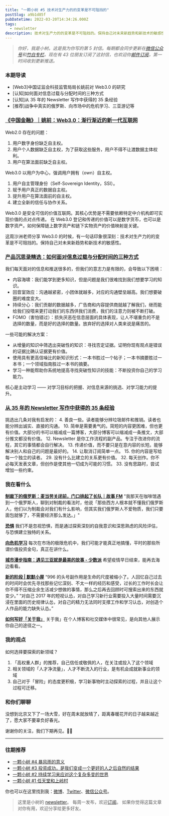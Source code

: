 ```yaml
---
title: "一颗小树 #5 技术对生产力的的变革是不可阻挡的"
postSlug: a9b1d85f
pubDatetime: 2022-03-20T14:34:26.000Z
tags:
  - newsletter
description: 技术对生产力的的变革是不可阻挡的。保持自己对未来新趋势和新技术的敏感性。
---
```


> _你好，我是小树。这是我为你写的第 5 封信。每期都会同步更新在[微信公众号](https://weixin.sogou.com/weixin?query=a_warm_tree)和[竹白专栏](https://xiaoshu.zhubai.love)。现在有 43 位朋友订阅了这封信，也欢迎你[邮件订阅](https://xiaoshu.zhubai.love)，第一时间收到更新推送。_

### 本期导读

- [Web3]中国证监会科技监管局局长姚前对 Web3.0 的研究
- [认知]如何面对信息过载与分配时间的三种方式
- [认知]从 35 年的 Newsletter 写作中获得的 35 条经验
- [推荐]战争中真实的俄罗斯、向市场中的危机学习、三亚游记等

### [《中国金融》｜姚前：Web3.0：渐行渐近的新一代互联网](https://mp.weixin.qq.com/s/KMOG0bdM5y8m3JfDDwBr1A)

Web2.0 存在的问题：

1. 用户数字身份缺乏自主权。
2. 用户个人数据缺乏自主权，为了获取这些服务，用户不得不让渡数据主体权利。
3. 用户在算法面前缺乏自主权。

Web3.0 以用户为中心，强调用户拥有（own）自主权。

1. 用户自主管理身份（Self-Sovereign Identity，SSI）。
2. 赋予用户真正的数据自主权。
3. 提升用户在算法面前的自主权。
4. 建立全新的信任与协作关系。

Web3.0 是安全可信的价值互联网。其核心优势是不需要依赖特定中介机构即可实现价值的点对点传递。
在 Web3.0 登记和传递的价值可以是数字货币，也可以是数字资产。如何保障链上数字资产和链下实物资产的价值映射是关键。

这周沙洲老师分享 Web3.0 的时候，有一句话印象很深刻：技术对生产力的的变革是不可阻挡的。保持自己对未来新趋势和新技术的敏感性。

### [产品沉思录精选：如何面对信息过载与分配时间的三种方式](https://mp.weixin.qq.com/s/2Z14C3xVHSAmjyT0I3GMJw)

我们每天面对的信息和推送很多的，但我们的意志力是有限的，会导致以下困境：

- 内容海啸：我们能学到更多知识，但是问题是我们很难找到我们想要学习的知识。
- 回音室效应：沟通越紧密，小团体就越多，对应的沟通壁垒越高。我们想要破圈的难度变大。
- 持续分心：我们贡献的数据越多，广告商和内容提供商就越了解我们，继而能给我们投喂来更打动我们的东西供我们消费，我们的注意力则被不断打破。
- FOMO（害怕错过）：损失厌恶在信息层面的具体表现，让人不堪重负的不是选择的数量，而是好的选择的数量。放弃好的选择对人类来说是痛苦的。

一些可能的解决方案：

- 从增量的知识中筛选出突破性的知识：寻找否定证据。证明你现有观点是错误的证据比确认证据更有价值。
- 使用具有更高信噪比的新知识形式：一本书胜过一个帖子；一本书摘要胜过一本书；一个领域指南胜过一本书的摘要。
- 学习一种能帮助你系统地提高寻找突破性知识的技能：不断投资你自己的学习能力。

核心是主动学习 —— 对学习目标的把握、对信息来源的挑选、对学习能力的提升。

### [从 35 年的 Newsletter 写作中获得的 35 条经验](https://www.cjchilvers.com/blog/35-lessons-from-35-years-of-newsletter-publishing)

挑选出几条对我有启发的： 4. 善良一些。读者能够分辨垃圾邮件和推销。读者也能分辨出诚实、直接的沟通。 10. 简单是需要勇气的。简短的内容更困难，但也更有价值。大部分的书可以缩减成一篇博客，大部分博客可以缩减成一条推文，大部分推文都没有价值。 12. Newsletter 是你工作流程的副产品。专注于改进你的流程，其它的事情都会自行解决。 13. 传递价值，而不要只是在意内容的长短。能够解决别人和自己的问题是最好的。 14. 让取消订阅简单一点。 15. 你的内容是写给每一个独立的读者。 29. 没有什么比建立的关系更有价值。 32. 每天创作。你不必每天发表文章，但创作是使其他一切成为可能的习惯。 33. 没有思路时，尝试增加一些约束。

### 我在看什么

**[制裁下的俄罗斯：麦当劳关闭前，门口排起了长队｜故事 FM](https://mp.weixin.qq.com/s/i-QwC7uOYrbZtqoexlFlHg)**
"我那天在咖啡馆遇到一个俄罗斯人，聊到对制裁的看法时，他说「那些西方人根本就不懂我们俄罗斯人，他们以为制裁会对我们有什么影响，但其实我们俄罗斯人不爱物质，我们只要面包就够了，不需要经济那么发达。」"

**[恐惧](https://mp.weixin.qq.com/s/H9n1iV5MOKylnHNoXJq1tA)**
我们不是忽视恐惧，而是通过探索深刻的自我意识和深思熟虑的风险评估，与恐惧建立独特的关系。

**[向危机学习](https://mp.weixin.qq.com/s/5P0hbtBwDjVnaUk53eUEqA)**
每次在市场的极限危机中，我们可能才能真正地搞懂，平时的那些所谓价值投资金句，真正在讲什么。

**[城市漫步指南：遇见三亚就是最美的故事 - 少数派](https://sspai.com/post/71635)**
希望疫情早日结束，能再去海边看看。

**[新的阶段 | 默默小屋](http://www.gexiao.me/2022/03/17/new-stage/)**
“996 的头号副作用是生命的尺度被缩小了。人回忆自己过去的时间时会优先寻找那些记忆深刻、不太一样的经历和感受，过长的工作时长会让你不得不压缩业余生活减少想做的事情，那么之后再去回顾时可搜索出来的东西就变少。”
“对自己 2017 年的短视认怂，对自己学习新行业需要投入大量时间需要沉浸在里面的历史规律认怂，对自己的精力无法同时支撑工作和学习认怂，对创造个人作品的能力缺失认怂。”

**[如何写好「关于我」](https://ghost.org/resources/how-to-write-an-about-me)**
关于我」在个人博客和社交媒体中很常见，是向其他人展示你自己的途径之一。

### 我的观点

如何选择要探索的新领域？

1. 「高权重人群」的推荐，自己信任或敬佩的人，在关注或投入了这个领域
2. 相关领域的「人才净流量」，人才不断流入的行业，是有机会成就新事业的领域
3. 自己对于「冒险」的态度更积极，学习新事物时主动探索的过程，并且让这个过程可迁移。 ​​​

### 和你们聊聊

没想到北京又下了一场大雪，好在周末就放晴了，距离春暖花开的日子越来越近了，愿大家不要辜负好春光。

谢谢你的关注，我们下期再见。👋🏻

---

### 往期推荐

- [一颗小树 #4 暴风雨的意义](https://xiaoshu.zhubai.love/posts/2114968675017777152)
- [一颗小树 #3 投资成功，是我们变成一个更好的人之后自然的结果](https://xiaoshu.zhubai.love/posts/2112432863390703616)
- [一颗小树 #2 持续学习来应对这个复杂多变的世界](https://xiaoshu.zhubai.love/posts/2109899246785503232)
- [一颗小树 #1 任天堂和上岭村](https://xiaoshu.zhubai.love/posts/2107172142524608512)

你也可以在这里找到我：[微博](https://weibo.com/u/5361470927)、[Twitter](https://twitter.com/yeshu_in_future)、[微信公众号](https://weixin.sogou.com/weixin?query=a_warm_tree)。

> 这里是小树的 [newsletter](https://xiaoshu.zhubai.love)。 每周一发布，欢迎[订阅](https://xiaoshu.zhubai.love)。
> 如果你觉得这篇文章对你有用，欢迎分享给更多好友。

